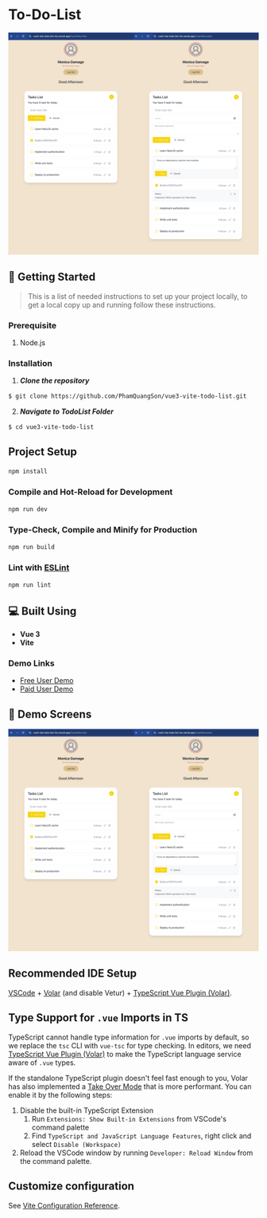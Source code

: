 # To-Do-List

<div align="center">
<img src="./public/ui-screenshot.png" alt="UI Screenshot">
</div>

## 🏁 Getting Started <a name="getting-started"></a>

> This is a list of needed instructions to set up your project locally, to get a local copy up and running follow these
> instructions.

### Prerequisite <a name="prerequisite"></a>

1. Node.js

### Installation <a name="installation"></a>

1. **_Clone the repository_**

```sh
$ git clone https://github.com/PhamQuangSon/vue3-vite-todo-list.git
```

2. **_Navigate to TodoList Folder_**

```sh
$ cd vue3-vite-todo-list
```

## Project Setup

```sh
npm install
```

### Compile and Hot-Reload for Development

```sh
npm run dev
```

### Type-Check, Compile and Minify for Production

```sh
npm run build
```

### Lint with [ESLint](https://eslint.org/)

```sh
npm run lint
```

## 💻 Built Using <a name="built-using"></a>

- **Vue 3**
- **Vite**

### Demo Links

- [Free User Demo](https://vue3-vite-todo-list-rho.vercel.app/?userRole=free)
- [Paid User Demo](https://vue3-vite-todo-list-rho.vercel.app/?userRole=paid)

## 📸 Demo Screens <a name="demo-screens"></a>

<div align="center">
<img src="./public/ui-screenshot.png" alt="UI Screenshot">
</div>

## Recommended IDE Setup

[VSCode](https://code.visualstudio.com/) + [Volar](https://marketplace.visualstudio.com/items?itemName=Vue.volar) (and disable Vetur) + [TypeScript Vue Plugin (Volar)](https://marketplace.visualstudio.com/items?itemName=Vue.vscode-typescript-vue-plugin).

## Type Support for `.vue` Imports in TS

TypeScript cannot handle type information for `.vue` imports by default, so we replace the `tsc` CLI with `vue-tsc` for type checking. In editors, we need [TypeScript Vue Plugin (Volar)](https://marketplace.visualstudio.com/items?itemName=Vue.vscode-typescript-vue-plugin) to make the TypeScript language service aware of `.vue` types.

If the standalone TypeScript plugin doesn't feel fast enough to you, Volar has also implemented a [Take Over Mode](https://github.com/johnsoncodehk/volar/discussions/471#discussioncomment-1361669) that is more performant. You can enable it by the following steps:

1. Disable the built-in TypeScript Extension
    1) Run `Extensions: Show Built-in Extensions` from VSCode's command palette
    2) Find `TypeScript and JavaScript Language Features`, right click and select `Disable (Workspace)`
2. Reload the VSCode window by running `Developer: Reload Window` from the command palette.

## Customize configuration

See [Vite Configuration Reference](https://vitejs.dev/config/).